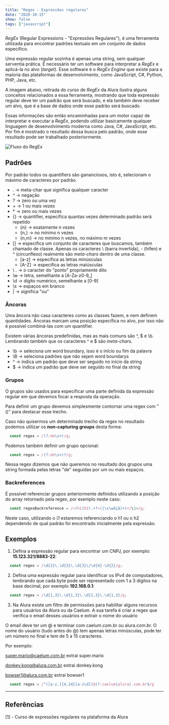 ```yaml
---
title: "Regex - Expressões regulares"
date: "2020-10-15"
show: false
tags: ["javascript"]
---
```


*RegEx* (Regular Expressions - "Expressões Regulares"), é uma ferramenta utilizada para encontrar padrões textuais em um conjunto de dados específico.

Uma expressão regular sozinha é apenas uma string, sem qualquer serventia prática. É necessário ter um software para interpretar a *RegEx* e aplicá-la no alvo (*target*). Esse software é o *RegEx Engine* que existe para a maioria das plataformas de desenvolvimento, como JavaScript, C#, Python, PHP, Java, etc.

A imagem abaixo, retirada do curso de *RegEx* da Alura ilustra alguns conceitos relacionados a essa ferramenta, mostrando que toda expressão regular deve ter um padrão que será buscado, e ela também deve receber um alvo, que é a base de dados onde esse padrão será buscado.

Essas informações são então encaminhadas para um motor capaz de interpretar e executar a *RegEx*, podendo utilizar basicamente qualquer linguagem de desenvolvimento moderna como Java, C#, JavaScript, etc. Por fim é mostrado o resultado dessa busca pelo padrão, onde esse resultado pode ser trabalhado posteriormente.

![Fluxo do RegEx](/post-images/regex/regex-flux.png)

## Padrões

Por padrão todos os quantifiers são gananciosos, isto é, selecionam o máximo de caracteres por padrão.

* . -> meta-char que significa qualquer caracter
* ^ -> negação
* ? -> zero ou uma vez
* \+ -> 1 ou mais vezes
* \* -> zero ou mais vezes
* {} -> quantifier, especifica quantas vezes determinado padrão será repetido
  * {n} -> exatamente n vezes
  * {n,} -> no mínimo n vezes
  * {n,m} -> no mínimo n vezes, no máximo m vezes
* [] -> especifica um conjunto de caracteres que buscamos, também chamado de classe. Apenas os caracteres \ (barra invertida), - (hífen) e ^ (circunflexo) realmente são *meta-chars* dentro de uma classe.
  * [a-z] -> especifica as letras minúsculas
  * [A-Z] -> especifica as letras maiúsculas
* \ . -> o caracter do "ponto" propriamente dito
* \w -> letra, semelhante a [A-Za-z0-9_]
* \d -> dígito numérico, semelhante a [0-9]
* \s -> espaços em branco
* | -> significa "ou"

### Âncoras

Uma âncora não casa caracteres como as classes fazem, e nem definem quantidades. Âncoras marcam uma posição específica no alvo, por isso não é possível combiná-las com um quantifier.

Existem várias âncoras predefinidas, mas as mais comuns são ^, $ e \b. Lembrando também que os caracteres ^ e $ são *meta-chars*.

* \b -> seleciona um word boundary, isso é o início ou fim da palavra
* \B -> seleciona padrões que não sejam word boundarys
* ^ -> indica um padrão que deve ser seguido no início da string
* $ -> indica um padrão que deve ser seguido no final da string

### Grupos

O grupos são usados para especificar uma parte definida da expressão regular em que devemos focar a resposta da operação.

Para definir um grupo devemos simplesmente contornar uma regex com "()" para destacar esse trecho.

Caso não quisermos um determinado trecho da regex no resultado podemos utilizar os **non-capturing groups** desta forma:

```javascript
  const regex = /(?:de\s+)/g;
```

Podemos também definir um grupo opcional:

```javascript
  const regex = /(?:de\s+)?/g;
```

Nessa regex dizemos que não queremos no resultado dos grupos uma string formada pelas letras "de" seguidas por um ou mais espaços.

### Backreferences

É possível referenciar grupos anteriormente definidos utilizando a posição do array retornado pela regex, por exemplo neste caso:

```javascript
  const regexBackreference = /<(h1|h2).+?>([\s\wõçã]+)</\1>/g;
```

Neste caso, utilizando o *\1* estaremos referenciando o h1 ou o h2 dependendo de qual padrão foi encontrado inicialmente pela expressão.

## Exemplos

1. Defina a expressão regular para encontrar um CNPJ, por exemplo: **15.123.321/8883-22**:

```javascript
  const regex = /\d{2}\.\d{3}\.\d{3}\/\d{4}-\d{2}/g;
```

2. Defina uma expressão regular para identificar os IPv4 de computadores, lembrando que cada byte pode ser representado com 1 a 3 dígitos na base decimal, por exemplo **192.168.0.1**:

```javascript
  const regex = /\d{1,3}\.\d{1,3}\.\d{1,3}\.\d{1,3}/g;
```

3. Na Alura existe um filtro de permissões para habilitar alguns recursos para usuários da Alura ou da Caelum. A sua tarefa é criar a regex que verifica o email desses usuários e extrair o nome do usuário

O email deve ter um @ e terminar com caelum.com.br ou alura.com.br. O nome do usuário (tudo antes do @) tem apenas letras minúsculas, pode ter um número no final e tem de 5 a 15 caracteres.

Por exemplo:

super.mario@caelum.com.br extrai super.mario

donkey.kong@alura.com.br extrai donkey.kong

bowser1@alura.com.br extrai bowser1

```javascript
  const regex = /^([a-z.]{4,14}[a-z\d])@(?:caelum|alura).com.br$/g
```

---

## Referências

[1] - Curso de expressões regulares na plataforma da Alura